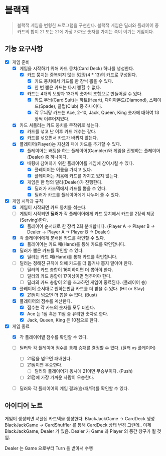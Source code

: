 # 블랙잭
> 블랙잭 게임을 변형한 프로그램을 구현한다. 블랙잭 게임은 딜러와 플레이어 중 카드의 합이 21 또는 21에 가장 가까운 숫자를 가지는 쪽이 이기는 게임이다.

## 기능 요구사항
- [x] 게임 준비 
  - [x] 게임을 시작하기 위해 카드 뭉치(Card Deck) 하나를 생성한다.
    - [x] 카드 뭉치는 중복되지 않는 52장(4 * 13)의 카드로 구성된다.
      - [x] 카드 뭉치에서 카드를 한 장씩 뽑을 수 있다.
      - [x] 한 번 뽑은 카드는 다시 뽑힐 수 없다.
    - [x] 카드는 4개의 모양과 13개의 숫자의 조합으로 만들어질 수 있다.
      - [x] 카드 무늬(Card Suit)는 하트(Heart), 다이아몬드(Diamond), 스페이드(Spade), 클럽(Club) 중 하나이다.
      - [x] 각 무늬당 카드는 Ace, 2-10, Jack, Queen, King 숫자에 대하여 13장씩 이루어져있다.
  - [x] 카드 셔플러는 카드 뭉치를 무작위로 섞는다.
    - [x] 카드를 섞고 난 이후 카드 개수는 같다.
    - [x] 카드를 섞으면서 카드가 바뀌지 않는다.
  - [x] 플레이어(Player)는 자신의 패에 카드를 추가할 수 있다.
    - [x] 플레이어는 배팅을 하는 플레이어(Gambler)와 게임을 진행하는 플레이어(Dealer) 중 하나이다.
    - [x] 배팅에 참여하기 위한 플레이어를 게임에 참여시킬 수 있다.
      - [x] 플레이어는 이름을 가지고 있다.
      - [x] 플레이어는 처음에 카드를 가지고 있지 않는다.
    - [x] 게임은 한 명의 딜러(Dealer)가 진행한다.
      - [x] 딜러가 카드덱에서 카드를 뽑을 수 있다.
      - [x] 딜러가 카드를 플레이어에게 나누어 줄 수 있다.
- [x] 게임 시작과 규칙
  - [x] 게임이 시작되면 카드 뭉치를 섞는다.
  - [ ] 게임이 시작되면 **딜러**가 각 플레이어에게 카드 뭉치에서 카드를 2장씩 제공(Serving)한다.
    - [x] 플레이어 순서대로 한 장씩 2회 분배합니다. (Player A -> Player B -> Dealer -> Player A -> Player B -> Dealer)
  - [x] 각 플레이어에게 분배된 카드를 확인할 수 있다.
    - [x] 플레이어는 카드 패(Hand)를 통해 카드를 확인합니다. 
  - [x] 딜러가 뽑은 카드를 확인할 수 있다.
    - [x] 딜러는 카드 패(Hand)를 통해 카드를 확인합니다.
  - [ ] 딜러는 정해진 규칙에 의해 카드를 더 뽑거나 뽑지 말아야 한다.
    - [ ] 딜러의 카드 총합이 16이하이면 더 뽑아야 한다.
    - [ ] 딜러의 카드 총합이 17이상이면 멈추어야 한다.
    - [ ] 딜러의 카드 총합이 21을 초과하면 게임이 종료된다. (플레이어 승) 
  - [x] 플레이어 순서대로 원하는만큼 카드를 더 받을 수 있다. (Hit or Stay)
    - [x] 21점이 넘으면 더 뽑을 수 없다. (Bust)
  - [x] 플레이어의 점수를 계산한다.
    - [x] 점수는 각 카드의 숫자를 모두 더한다.
    - [x] Ace 는 1점 혹은 11점 중 유리한 숫자로 한다.
    - [x] Jack, Queen, King 은 10점으로 한다.
- [x] 게임 종료
  - [x] 각 플레이어별 점수를 확인할 수 있다. 
  - [ ] 딜러와 각 플레이어 점수를 통해 승패를 결정할 수 있다. (딜러 vs 플레이어)
    - [ ] 21점을 넘으면 패배한다.
    - [ ] 21점이면 우승한다.
      - [ ] 딜러와 플레이어가 동시에 21이면 무승부이다. (Push)
    - [ ] 21점에 가장 가까운 사람이 우승한다.
  - [ ] 딜러와 각 플레이어의 게임 결과(승/패/무)를 확인할 수 있다.
    


## 아이디어 노트
게임이 생성되면 셔플된 카드덱을 생성한다.
BlackJackGame -> CardDeck 생성 
BlackJackGame -> CardShuffler 를 통해 CardDeck 상태 변경 
그런데.. 이제 BlackJackGame, Dealer 가 있음.
Dealer 가 Game 과 Player 의 중간 창구가 될 것임.

Dealer 는 Game 으로부터 Turn 을 받아서 수행
